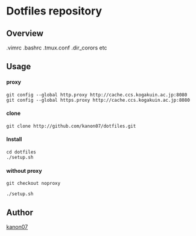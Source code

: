 Dotfiles repository
====

## Overview
.vimrc .bashrc .tmux.conf .dir_corors etc

## Usage

#### proxy
    git config --global http.proxy http://cache.ccs.kogakuin.ac.jp:8080
    git config --global https.proxy http://cache.ccs.kogakuin.ac.jp:8080

#### clone
    git clone http://github.com/kanon07/dotfiles.git

#### Install
    cd dotfiles
    ./setup.sh

#### without proxy
    git checkout noproxy

    ./setup.sh

## Author

[kanon07](https://github.com/kanon07)
